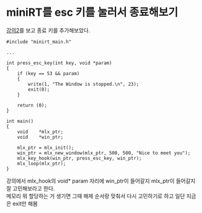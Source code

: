 # miniRT를 esc 키를 눌러서 종료해보기

[강의2](https://elearning.intra.42.fr/notions/minilibx/subnotions/mlx-events/videos/minilibx-events)를 보고 종료 키를 추가해보았다.

~~~
#include "minirt_main.h"

...

int	press_esc_key(int key, void *param)
{
	if (key == 53 && param)
	{
		write(1, "The Window is stopped.\n", 23);
		exit(0);
	}

	return (0);
}

int main()
{
	void	*mlx_ptr;
	void	*win_ptr;

	mlx_ptr = mlx_init();
	win_ptr = mlx_new_window(mlx_ptr, 500, 500, "Nice to meet you");
	mlx_key_hook(win_ptr, press_esc_key, win_ptr);
	mlx_loop(mlx_ptr);
}
~~~

강의에서 mlx_hook의 void* param 자리에 win_ptr이 들어갈지 mlx_ptr이 들어갈지 잘 고민해보라고 한다.<br>
메모리 뭐 할당하는 거 생기면 그때 해제 순서랑 맞춰서 다시 고민하기로 하고 일단 지금은 exit만 해봄
